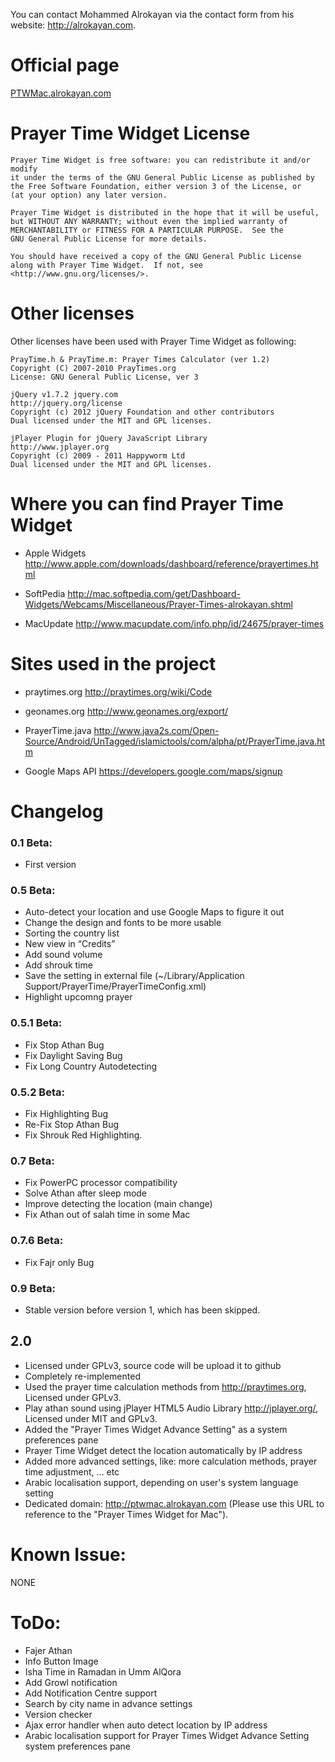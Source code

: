 You can contact Mohammed Alrokayan via the contact form from his website: http://alrokayan.com.

# Official page
[PTWMac.alrokayan.com](PTWMac.alrokayan.com)

# Prayer Time Widget License
    Prayer Time Widget is free software: you can redistribute it and/or modify
    it under the terms of the GNU General Public License as published by
    the Free Software Foundation, either version 3 of the License, or
    (at your option) any later version.

    Prayer Time Widget is distributed in the hope that it will be useful,
    but WITHOUT ANY WARRANTY; without even the implied warranty of
    MERCHANTABILITY or FITNESS FOR A PARTICULAR PURPOSE.  See the
    GNU General Public License for more details.

    You should have received a copy of the GNU General Public License
    along with Prayer Time Widget.  If not, see <http://www.gnu.org/licenses/>.



# Other licenses
Other licenses have been used with Prayer Time Widget as following:

    PrayTime.h & PrayTime.m: Prayer Times Calculator (ver 1.2)
    Copyright (C) 2007-2010 PrayTimes.org
    License: GNU General Public License, ver 3

    jQuery v1.7.2 jquery.com
    http://jquery.org/license
    Copyright (c) 2012 jQuery Foundation and other contributors
    Dual licensed under the MIT and GPL licenses.

    jPlayer Plugin for jQuery JavaScript Library
    http://www.jplayer.org
    Copyright (c) 2009 - 2011 Happyworm Ltd
    Dual licensed under the MIT and GPL licenses.
    
    
# Where you can find Prayer Time Widget
- Apple Widgets
http://www.apple.com/downloads/dashboard/reference/prayertimes.html

- SoftPedia
http://mac.softpedia.com/get/Dashboard-Widgets/Webcams/Miscellaneous/Prayer-Times-alrokayan.shtml

- MacUpdate
http://www.macupdate.com/info.php/id/24675/prayer-times


# Sites used in the project
- praytimes.org
http://praytimes.org/wiki/Code

- geonames.org
http://www.geonames.org/export/

- PrayerTime.java
http://www.java2s.com/Open-Source/Android/UnTagged/islamictools/com/alpha/pt/PrayerTime.java.htm

- Google Maps API
https://developers.google.com/maps/signup

# Changelog
### 0.1 Beta:
- First version

### 0.5 Beta:
- Auto-detect your location and use Google Maps to figure it out 
- Change the design and fonts to be more usable 
- Sorting the country list 
- New view in “Credits” 
- Add sound volume 
- Add shrouk time 
- Save the setting in external file (~/Library/Application Support/PrayerTime/PrayerTimeConfig.xml) 
- Highlight upcomng prayer

### 0.5.1 Beta:
- Fix Stop Athan Bug
- Fix Daylight Saving Bug
- Fix Long Country Autodetecting

### 0.5.2 Beta:
- Fix Highlighting Bug
- Re-Fix Stop Athan Bug
- Fix Shrouk Red Highlighting.

### 0.7 Beta:
- Fix PowerPC processor compatibility
- Solve Athan after sleep mode
- Improve detecting the location (main change)
- Fix Athan out of salah time in some Mac

### 0.7.6 Beta:
- Fix Fajr only Bug

### 0.9 Beta:
- Stable version before version 1, which has been skipped.

## 2.0
- Licensed under GPLv3, source code will be upload it to github
- Completely re-implemented
- Used the prayer time calculation methods from http://praytimes.org, Licensed under GPLv3.
- Play athan sound using jPlayer HTML5 Audio Library http://jplayer.org/, Licensed under MIT and GPLv3.
- Added the "Prayer Times Widget Advance Setting" as a system preferences pane
- Prayer Time Widget detect the location automatically by IP address
- Added more advanced settings, like: more calculation methods, prayer time adjustment, … etc
- Arabic localisation support, depending on user's system language setting
- Dedicated domain: http://ptwmac.alrokayan.com (Please use this URL to reference to the "Prayer Times Widget for Mac").

# Known Issue:
NONE

# ToDo:
- Fajer Athan
- Info Button Image
- Isha Time in Ramadan in Umm AlQora
- Add Growl notification
- Add Notification Centre support
- Search by city name in advance settings
- Version checker
- Ajax error handler when auto detect location by IP address
- Arabic localisation support for Prayer Times Widget Advance Setting system preferences pane
